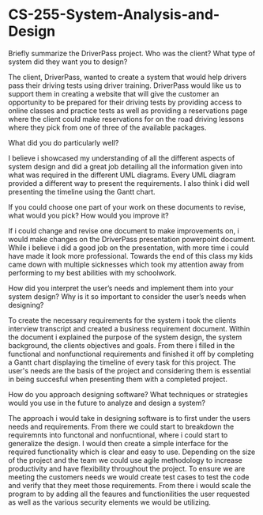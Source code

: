 # CS-255-System-Analysis-and-Design

Briefly summarize the DriverPass project. Who was the client? What type of system did they want you to design?

The client, DriverPass, wanted to create a system that would help drivers pass their driving tests using driver training. DriverPass would like us to support them in creating a website that will give the customer an opportunity to be prepared for their driving tests by providing access to online classes and practice tests as well as providing a reservations page where the client could make reservations for on the road driving lessons where they pick from one of three of the available packages.


What did you do particularly well?

I believe i showcased my understanding of all the different aspects of system design and did a great job detailing all the information given into what was required in the different UML diagrams. Every UML diagram provided a different way to present the requirements. I also think i did well presenting the timeline using the Gantt chart.

If you could choose one part of your work on these documents to revise, what would you pick? How would you improve it?

If i could change and revise one document to make improvements on, i would make changes on the DriverPass presentation powerpoint document. While i believe i did a good job on the presentation, with more time i could have made it look more professional. Towards the end of this class my kids came down with multiple sicknesses which took my attention away from performing to my best abilities with my schoolwork. 

How did you interpret the user’s needs and implement them into your system design? Why is it so important to consider the user’s needs when designing?

To create the necessary requirements for the system i took the clients interview transcript and created a business requirement document. Within the document i explained the purpose of the system design, the system background, the clients objectives and goals. From there i filled in the functional and nonfunctional requirements and finished it off by completing a Gantt chart displaying the timeline of every task for this project. The user's needs are the basis of the project and considering them is essential in being succesful when presenting them with a completed project.

How do you approach designing software? What techniques or strategies would you use in the future to analyze and design a system?

The approach i would take in designing software is to first under the users needs and requirements. From there we could start to breakdown the requiremnts into functonal and nonfucntional, where i could start to generalize the design. I would then create a simple interface for the required functionality which is clear and easy to use. Depending on the size of the project and the team we could use agile methodology to increase productivity and have flexibility throughout the project. To ensure we are meeting the customers needs we would create test cases to test the code and verify that they meet those requirements. From there i would scale the program to by adding all the feaures and functionilities the user requested as well as the various security elements we would be utilizing.

